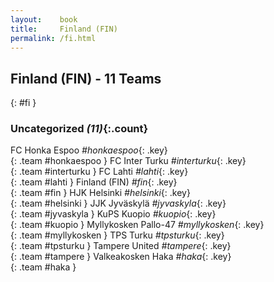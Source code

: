 ```yaml
---
layout:    book
title:     Finland (FIN)
permalink: /fi.html
---
```


## Finland (FIN) - 11 Teams
{: #fi }





### Uncategorized _(11)_{:.count}

FC Honka Espoo  _#honkaespoo_{: .key} <br>
{: .team #honkaespoo }
FC Inter Turku  _#interturku_{: .key} <br>
{: .team #interturku }
FC Lahti  _#lahti_{: .key} <br>
{: .team #lahti }
Finland  (FIN) _#fin_{: .key} <br>
{: .team #fin }
HJK Helsinki  _#helsinki_{: .key} <br>
{: .team #helsinki }
JJK Jyväskylä  _#jyvaskyla_{: .key} <br>
{: .team #jyvaskyla }
KuPS Kuopio  _#kuopio_{: .key} <br>
{: .team #kuopio }
Myllykosken Pallo-47  _#myllykosken_{: .key} <br>
{: .team #myllykosken }
TPS Turku  _#tpsturku_{: .key} <br>
{: .team #tpsturku }
Tampere United  _#tampere_{: .key} <br>
{: .team #tampere }
Valkeakosken Haka  _#haka_{: .key} <br>
{: .team #haka }


 
